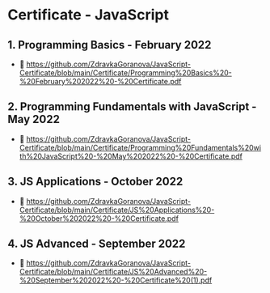#  Certificate - JavaScript

## 1. Programming Basics - February 2022 
- 🔗 https://github.com/ZdravkaGoranova/JavaScript-Certificate/blob/main/Certificate/Programming%20Basics%20-%20February%202022%20-%20Certificate.pdf
## 2. Programming Fundamentals with JavaScript - May 2022  
- 🔗 https://github.com/ZdravkaGoranova/JavaScript-Certificate/blob/main/Certificate/Programming%20Fundamentals%20with%20JavaScript%20-%20May%202022%20-%20Certificate.pdf
## 3. JS Applications - October 2022  
- 🔗 https://github.com/ZdravkaGoranova/JavaScript-Certificate/blob/main/Certificate/JS%20Applications%20-%20October%202022%20-%20Certificate.pdf
## 4. JS Advanced - September 2022 
- 🔗 https://github.com/ZdravkaGoranova/JavaScript-Certificate/blob/main/Certificate/JS%20Advanced%20-%20September%202022%20-%20Certificate%20(1).pdf
